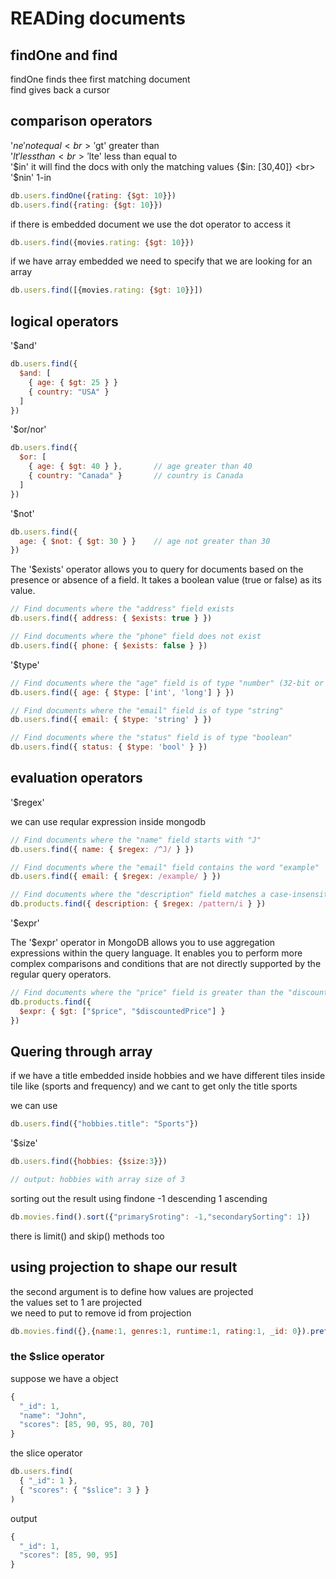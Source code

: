 # READing documents

## findOne and find

findOne finds thee first matching document
<br>
find gives back a cursor
<br>

## comparison operators

'$ne'  not equal 
<br>
'$gt' greater than
<br>
'$lt' less than
<br>
'$lte' less than equal to
<br>
'$in' it will find the docs with only the matching values {$in: [30,40]}
<br>
'$nin' 1-in
<br>
```js
db.users.findOne({rating: {$gt: 10}})
db.users.find({rating: {$gt: 10}})
```

if there is embedded document we use the dot operator to access it
```js
db.users.find({movies.rating: {$gt: 10}})
```
if we have array embedded we need to specify that we are looking for an array
```js
db.users.find([{movies.rating: {$gt: 10}}])
```

## logical operators 

'$and'

```js
db.users.find({
  $and: [
    { age: { $gt: 25 } }
    { country: "USA" }        
  ]
})
```

'$or/nor'
```js
db.users.find({
  $or: [
    { age: { $gt: 40 } },       // age greater than 40
    { country: "Canada" }       // country is Canada
  ]
})
```

'$not'
```js
db.users.find({
  age: { $not: { $gt: 30 } }    // age not greater than 30
})
```

The '$exists' operator allows you to query for documents based on the presence or absence of a field. It takes a boolean value (true or false) as its value.


```js
// Find documents where the "address" field exists
db.users.find({ address: { $exists: true } })

// Find documents where the "phone" field does not exist
db.users.find({ phone: { $exists: false } })

```


'$type'
```js
// Find documents where the "age" field is of type "number" (32-bit or 64-bit integer)
db.users.find({ age: { $type: ['int', 'long'] } })

// Find documents where the "email" field is of type "string"
db.users.find({ email: { $type: 'string' } })

// Find documents where the "status" field is of type "boolean"
db.users.find({ status: { $type: 'bool' } })

```

## evaluation operators

'$regex'

we can use reqular expression inside mongodb
```js
// Find documents where the "name" field starts with "J"
db.users.find({ name: { $regex: /^J/ } })

// Find documents where the "email" field contains the word "example"
db.users.find({ email: { $regex: /example/ } })

// Find documents where the "description" field matches a case-insensitive regular expression pattern
db.products.find({ description: { $regex: /pattern/i } })

```
'$expr'

The '$expr' operator in MongoDB allows you to use aggregation expressions within the query language. It enables you to perform more complex comparisons and conditions that are not directly supported by the regular query operators.
```js
// Find documents where the "price" field is greater than the "discountedPrice" field
db.products.find({
  $expr: { $gt: ["$price", "$discountedPrice"] }
})

```


## Quering through array

if we have a title embedded inside hobbies and we have different tiles inside tile like (sports and frequency) and we cant to get only the title sports

we can use
```js
db.users.find({"hobbies.title": "Sports"})
```


'$size'

```js
db.users.find({hobbies: {$size:3}})

// output: hobbies with array size of 3
```


sorting out the result using findone
-1 descending
1 ascending


```js
db.movies.find().sort({"primarySroting": -1,"secondarySorting": 1})
```


there is limit() and skip() methods too

## using projection to shape our result

the second argument is to define how values are projected
<br>
the values set to 1 are projected
<br>
we need to put to remove id from projection

```js
db.movies.find({},{name:1, genres:1, runtime:1, rating:1, _id: 0}).pretty()
```

### the $slice operator
suppose we have a object
```js
{
  "_id": 1,
  "name": "John",
  "scores": [85, 90, 95, 80, 70]
}
```
the slice operator
```js
db.users.find(
  { "_id": 1 },
  { "scores": { "$slice": 3 } }
)

```
output
```js
{
  "_id": 1,
  "scores": [85, 90, 95]
}

```